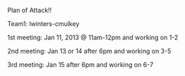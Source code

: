 Plan of Attack!!

Team1: lwinters-cmulkey

1st meeting: Jan 11, 2013 @ 11am-12pm and working on 1-2

2nd meeting: Jan 13 or 14 after 6pm and working on 3-5

3rd meeting: Jan 15 after 6pm and working on 6-7


